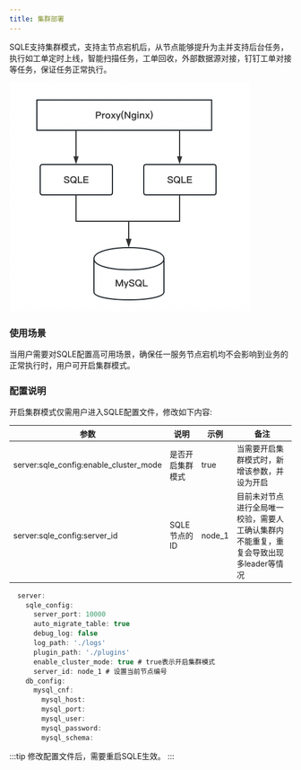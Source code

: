 ```yaml
---
title: 集群部署
---
```

SQLE支持集群模式，支持主节点宕机后，从节点能够提升为主并支持后台任务，执行如工单定时上线，智能扫描任务，工单回收，外部数据源对接，钉钉工单对接等任务，保证任务正常执行。

![cluster](img/cluster.png)

### 使用场景
当用户需要对SQLE配置高可用场景，确保任一服务节点宕机均不会影响到业务的正常执行时，用户可开启集群模式。

### 配置说明

开启集群模式仅需用户进入SQLE配置文件，修改如下内容:

| 参数 | 说明 | 示例 | 备注 |
|-|-|-|-|
| server:sqle_config:enable_cluster_mode | 是否开启集群模式 | true | 当需要开启集群模式时，新增该参数，并设为开启 |
| server:sqle_config:server_id | SQLE节点的ID | node_1 | 目前未对节点进行全局唯一校验，需要人工确认集群内不能重复，重复会导致出现多leader等情况|


```jsx title="配置文件示例"
  server:
    sqle_config:
      server_port: 10000
      auto_migrate_table: true
      debug_log: false
      log_path: './logs'
      plugin_path: './plugins'
      enable_cluster_mode: true # true表示开启集群模式
      server_id: node_1 # 设置当前节点编号
    db_config:
      mysql_cnf:
        mysql_host: 
        mysql_port: 
        mysql_user:
        mysql_password: 
        mysql_schema:
```
:::tip
修改配置文件后，需要重启SQLE生效。
:::
